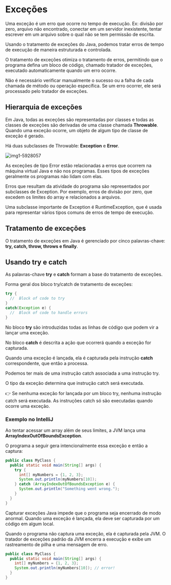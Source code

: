 # Exceções

Uma exceção é um erro que ocorre no tempo de execução. Ex: divisão por zero, arquivo não encontrado, conectar em um servidor inexistente, tentar escrever em um arquivo sobre o qual não se tem permissão de escrita.

Usando o tratamento de exceções do Java, podemos tratar erros de tempo de execução de maneira estruturada e controlada.

O tratamento de exceções otimiza o tratamento de erros, permitindo que o programa defina um bloco de código, chamado tratador de exceções, executado automaticamente quando um erro ocorre.

Não é necessário verificar manualmente o sucesso ou a falha de cada chamada de método ou operação específica. Se um erro ocorrer, ele será processado pelo tratador de exceções.

## Hierarquia de exceções

Em Java, todas as exceções são representadas por classes e todas as classes de exceções são derivadas de uma classe chamada **Throwable**. Quando uma exceção ocorre, um objeto de algum tipo de classe de exceção é gerado.

Há duas subclasses de Throwable: **Exception** e **Error**.

![img1-5928057](https://user-images.githubusercontent.com/56240254/90990671-a1686b80-e579-11ea-9df2-6cf2ffb56272.jpg)

As exceções de tipo Error estão relacionadas a erros que ocorrem na máquina virtual Java e não nos programas. Esses tipos de exceções geralmente os programas não lidam com elas.

Erros que resultam da atividade do programa são representados por subclasses de Exception. Por exemplo, erros de divisão por zero, que excedem os limites do array e relacionados a arquivos.

Uma subclasse importante de Exception é RuntimeException, que é usada para representar vários tipos comuns de erros de tempo de execução.

## Tratamento de exceções

O tratamento de exceções em Java é gerenciado por cinco palavras-chave: **try, catch, throw, throws e finally**.

## Usando try e catch

As palavras-chave **try** e **catch** formam a base do tratamento de exceções.

Forma geral dos bloco try/catch de tratamento de exceções:

```java
try {
  //  Block of code to try
}
catch(Exception e) {
  //  Block of code to handle errors
}
```

No bloco **try** são introduzidas todas as linhas de código que podem vir a lançar uma exceção.

No bloco **catch** é descrita a ação que ocorrerá quando a exceção for capturada.

Quando uma exceção é lançada, ela é capturada pela instrução **catch** correspondente, que então a processa.

Podemos ter mais de uma instrução catch associada a uma instrução try.

O tipo da exceção determina que instrução catch será executada.

:point_right: Se nenhuma exceção for lançada por um bloco try, nenhuma instrução catch será executada. As instruções catch só são executadas quando ocorre uma exceção.

### Exemplo no IntelliJ

Ao tentar acessar um array além de seus limites, a JVM lança uma **ArrayIndexOutOfBoundsException**.

O programa a seguir gera intencionalmente essa exceção e então a captura:

```java
public class MyClass {
  public static void main(String[] args) {
    try {
      int[] myNumbers = {1, 2, 3};
      System.out.println(myNumbers[10]);
    } catch (ArrayIndexOutOfBoundsException e) {
      System.out.println("Something went wrong.");
    }
  }
}
```

Capturar exceções Java impede que o programa seja encerrado de modo anormal. Quando uma exceção é lançada, ela deve ser capturada por um código em algum local.

Quando o programa não captura uma exceção, ela é capturada pela JVM. O tratador de exceções padrão da JVM encerra a execução e exibe um rastreamento de pilha e uma mensagem de erro.

```java
public class MyClass {
  public static void main(String[] args) {
    int[] myNumbers = {1, 2, 3};
    System.out.println(myNumbers[10]); // error!
  }
}
```
